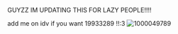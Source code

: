 GUYZZ IM UPDATING THIS FOR LAZY PEOPLE!!!!

add me on idv if you want 19933289
!!:3
![1000049789](https://github.com/Shinji-lkari/Shinji-lkari/assets/155784380/9842157b-0dac-4c2e-b857-24a708427cf9)

